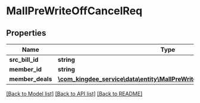 # MallPreWriteOffCancelReq

## Properties
Name | Type | Description | Notes
------------ | ------------- | ------------- | -------------
**src_bill_id** | **string** |  | [optional] 
**member_id** | **string** |  | [optional] 
**member_deals** | [**\com_kingdee_service\data\entity\MallPreWriteOffCancelReqMemberDeals**](MallPreWriteOffCancelReqMemberDeals.md) |  | [optional] 

[[Back to Model list]](../README.md#documentation-for-models) [[Back to API list]](../README.md#documentation-for-api-endpoints) [[Back to README]](../README.md)


